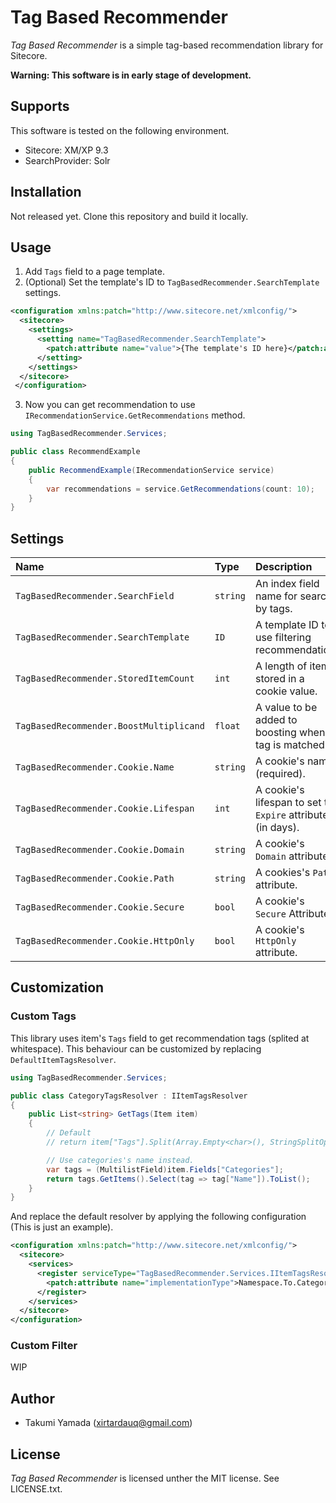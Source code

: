 # Tag Based Recommender
*Tag Based Recommender* is a simple tag-based recommendation library for Sitecore.

**Warning: This software is in early stage of development.**

## Supports
This software is tested on the following environment.

- Sitecore: XM/XP 9.3
- SearchProvider: Solr

## Installation
Not released yet. Clone this repository and build it locally.

## Usage
1. Add `Tags` field to a page template.
1. (Optional) Set the template's ID to `TagBasedRecommender.SearchTemplate` settings.
```xml
<configuration xmlns:patch="http://www.sitecore.net/xmlconfig/">
  <sitecore>
    <settings>
      <setting name="TagBasedRecommender.SearchTemplate">
        <patch:attribute name="value">{The template's ID here}</patch:attribute>
      </setting>
    </settings>
  </sitecore>
 </configuration>
```
3. Now you can get recommendation to use `IRecommendationService.GetRecommendations` method.

```csharp
using TagBasedRecommender.Services;

public class RecommendExample
{
    public RecommendExample(IRecommendationService service)
    {
        var recommendations = service.GetRecommendations(count: 10);
    }
}
```

## Settings
|Name|Type|Description|Default|
|:-|:-|:-|:-|
|`TagBasedRecommender.SearchField`|`string`|An index field name for search by tags.|`_content`|
|`TagBasedRecommender.SearchTemplate`|`ID`|A template ID to use filtering recommendation. |empty (All templates)|
|`TagBasedRecommender.StoredItemCount`|`int`|A length of items stored in a cookie value.|`20`|
|`TagBasedRecommender.BoostMultiplicand`|`float`|A value to be added to boosting when a tag is matched.|`1`|
|`TagBasedRecommender.Cookie.Name`|`string`|A cookie's name (required).|`tagbasedrec_items`|
|`TagBasedRecommender.Cookie.Lifespan`|`int`|A cookie's lifespan to set to `Expire` attribute (in days).|`30`|
|`TagBasedRecommender.Cookie.Domain`|`string`|A cookie's `Domain` attribute.|empty|
|`TagBasedRecommender.Cookie.Path`|`string`|A cookies's `Path` attribute.|`/`|
|`TagBasedRecommender.Cookie.Secure`|`bool`|A cookie's `Secure` Attribute.|`true`|
|`TagBasedRecommender.Cookie.HttpOnly`|`bool`|A cookie's `HttpOnly` attribute.|`true`|


## Customization
### Custom Tags
This library uses item's `Tags` field to get recommendation tags (splited at whitespace). This behaviour can be customized by replacing `DefaultItemTagsResolver`.

```csharp
using TagBasedRecommender.Services;

public class CategoryTagsResolver : IItemTagsResolver
{
    public List<string> GetTags(Item item)
    {
        // Default
        // return item["Tags"].Split(Array.Empty<char>(), StringSplitOptions.RemoveEmptyEntries).ToList();

        // Use categories's name instead.
        var tags = (MultilistField)item.Fields["Categories"];
        return tags.GetItems().Select(tag => tag["Name"]).ToList();
    }
}
```

And replace the default resolver by applying the following configuration (This is just an example).

```xml
<configuration xmlns:patch="http://www.sitecore.net/xmlconfig/">
  <sitecore>
    <services>
      <register serviceType="TagBasedRecommender.Services.IItemTagsResolver, TagBasedRecommender">
        <patch:attribute name="implementationType">Namespace.To.CategoryTagsResolver, AssemblyName</patch:attribute>
      </register>
    </services>
  </sitecore>
</configuration>
```

### Custom Filter
WIP

## Author
- Takumi Yamada (xirtardauq@gmail.com)

## License
*Tag Based Recommender* is licensed unther the MIT license. See LICENSE.txt.